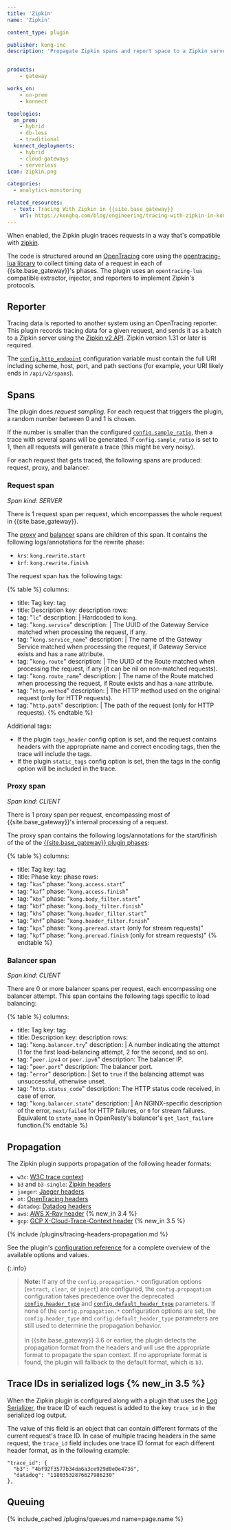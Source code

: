 ```yaml
---
title: 'Zipkin'
name: 'Zipkin'

content_type: plugin

publisher: kong-inc
description: 'Propagate Zipkin spans and report space to a Zipkin server'


products:
    - gateway

works_on:
    - on-prem
    - konnect

topologies:
  on_prem:
    - hybrid
    - db-less
    - traditional
  konnect_deployments:
    - hybrid
    - cloud-gateways
    - serverless
icon: zipkin.png

categories:
  - analytics-monitoring

related_resources:
  - text: Tracing With Zipkin in {{site.base_gateway}}
    url: https://konghq.com/blog/engineering/tracing-with-zipkin-in-kong-2-1-0
---
```


When enabled, the Zipkin plugin traces requests in a way that's compatible with [zipkin](https://zipkin.io/).

The code is structured around an [OpenTracing](http://opentracing.io/) core using the [opentracing-lua library](https://github.com/Kong/opentracing-lua) to collect timing data of a request in each of {{site.base_gateway}}'s phases.
The plugin uses an `opentracing-lua` compatible extractor, injector, and reporters to implement Zipkin's protocols.


## Reporter

Tracing data is reported to another system using an OpenTracing reporter.
This plugin records tracing data for a given request, and sends it as a batch to a Zipkin server using the [Zipkin v2 API](https://zipkin.io/zipkin-api/#/default/post_spans). Zipkin version 1.31 or later is required.

The [`config.http_endpoint`](/plugins/zipkin/reference/#schema--config-http-endpoint) configuration variable must contain the full URI including scheme, host, port, and path sections (for example, your URI likely ends in `/api/v2/spans`).

## Spans

The plugin does *request sampling*. For each request that triggers the plugin, a random number between 0 and 1 is chosen.

If the number is smaller than the configured [`config.sample_ratio`](/plugins/zipkin/reference/#schema--config-sample-ratio), then a trace with several spans will be generated. If `config.sample_ratio` is set to 1, then all requests will generate a trace (this might be very noisy).

For each request that gets traced, the following spans are produced: request, proxy, and balancer.

### Request span

_Span kind: SERVER_

There is 1 request span per request, which encompasses the whole request in {{site.base_gateway}}.

The [proxy](#proxy-span) and [balancer](#balancer-span) spans are children of this span. It contains the following logs/annotations for the rewrite phase:

* `krs`: `kong.rewrite.start`
* `krf`: `kong.rewrite.finish`

The request span has the following tags:

<!--vale off-->
{% table %}
columns:
  - title: Tag
    key: tag
  - title: Description
    key: description
rows:
  - tag: "`lc`"
    description: |
      Hardcoded to `kong`.
  - tag: "`kong.service`" 
    description: |
      The UUID of the Gateway Service matched when processing the request, if any.
  - tag: "`kong.service_name`"
    description: |
      The name of the Gateway Service matched when processing the request, if Gateway Service exists and has a `name` attribute.
  - tag: "`kong.route`"
    description: |
      The UUID of the Route matched when processing the request, if any (it can be nil on non-matched requests).
  - tag: "`kong.route_name`"
    description: |
      The name of the Route matched when processing the request, if Route exists and has a `name` attribute.
  - tag: "`http.method`"
    description: |
      The HTTP method used on the original request (only for HTTP requests).
  - tag: "`http.path`"
    description: |
      The path of the request (only for HTTP requests).
{% endtable %}
<!--vale on -->

Additional tags: 
* If the plugin `tags_header` config option is set, and the request contains headers with the appropriate name and correct encoding tags, then the trace will include the tags.
* If the plugin `static_tags` config option is set, then the tags in the config option will be included in the trace.

### Proxy span

_Span kind: CLIENT_

There is 1 proxy span per request, encompassing most of {{site.base_gateway}}'s internal processing of a request.

The proxy span contains the following logs/annotations for the start/finish of the of the [{{site.base_gateway}} plugin phases](/gateway/entities/plugin/#plugin-contexts):

{% table %}
columns:
  - title: Tag
    key: tag
  - title: Phase
    key: phase
rows:
  - tag: "`kas`"
    phase: "`kong.access.start`"
  - tag: "`kaf`"
    phase: "`kong.access.finish`"
  - tag: "`kbs`"
    phase: "`kong.body_filter.start`"
  - tag: "`kbf`"
    phase: "`kong.body_filter.finish`"
  - tag: "`khs`"
    phase: "`kong.header_filter.start`"
  - tag: "`khf`"
    phase: "`kong.header_filter.finish`"
  - tag: "`kps`"
    phase: "`kong.preread.start` (only for stream requests)"
  - tag: "`kpf`"
    phase: "`kong.preread.finish` (only for stream requests)"
{% endtable %}
<!--vale on-->

### Balancer span

_Span kind: CLIENT_

There are 0 or more balancer spans per request, each encompassing one balancer attempt.
This span contains the following tags specific to load balancing:

<!--vale off-->
{% table %}
columns:
  - title: Tag
    key: tag
  - title: Description
    key: description
rows:
  - tag: "`kong.balancer.try`"
    description: |
      A number indicating the attempt (1 for the first load-balancing attempt, 2 for the second, and so on).
  - tag: "`peer.ipv4` or `peer.ipv6`"
    description: The balancer IP.
  - tag: "`peer.port`"
    description: The balancer port.
  - tag: "`error`"
    description: |
      Set to `true` if the balancing attempt was unsuccessful, otherwise unset.
  - tag: "`http.status_code`"
    description: The HTTP status code received, in case of error.
  - tag: "`kong.balancer.state`"
    description: |
      An NGINX-specific description of the error, `next/failed` for HTTP failures, or `0` for stream failures.
      Equivalent to `state_name` in OpenResty's balancer's `get_last_failure` function.{% endtable %}
<!--vale on-->

## Propagation

The Zipkin plugin supports propagation of the following header formats:
- `w3c`: [W3C trace context](https://www.w3.org/TR/trace-context/)
- `b3` and `b3-single`: [Zipkin headers](https://github.com/openzipkin/b3-propagation)
- `jaeger`: [Jaeger headers](https://www.jaegertracing.io/docs/1.20/client-libraries/#propagation-format)
- `ot`: [OpenTracing headers](https://github.com/opentracing/specification/blob/master/rfc/trace_identifiers.md)
- `datadog`: [Datadog headers](https://docs.datadoghq.com/tracing/trace_collection/library_config/go/#trace-context-propagation-for-distributed-tracing)
- `aws`: [AWS X-Ray header](https://docs.aws.amazon.com/xray/latest/devguide/xray-concepts.html#xray-concepts-tracingheader) {% new_in 3.4 %}
- `gcp`: [GCP X-Cloud-Trace-Context header](https://cloud.google.com/trace/docs/setup#force-trace) {% new_in 3.5 %}

{% include /plugins/tracing-headers-propagation.md %}

See the plugin's [configuration reference](/plugins/zipkin/reference/#schema--config-propagation) for a complete overview of the available options and values.

{:.info}
> **Note:** If any of the `config.propagation.*` configuration options (`extract`, `clear`,  or `inject`) are configured, the `config.propagation` configuration takes precedence over the deprecated [`config.header_type`](/plugins/zipkin/reference/#schema--config-header-type) and [`config.default_header_type`](/plugins/zipkin/reference/#schema--config-default-header-type) parameters. 
If none of the `config.propagation.*` configuration options are set, the `config.header_type` and `config.default_header_type` parameters are still used to determine the propagation behavior.
<br><br>In {{site.base_gateway}} 3.6 or earlier, the plugin detects the propagation format from the headers and will use the appropriate format to propagate the span context. If no appropriate format is found, the plugin will fallback to the default format, which is `b3`.

## Trace IDs in serialized logs {% new_in 3.5 %}

When the Zipkin plugin is configured along with a plugin that uses the 
[Log Serializer](/gateway/pdk/reference/kong.log/#kong-log-serialize),
the trace ID of each request is added to the key `trace_id` in the serialized log output.

The value of this field is an object that can contain different formats
of the current request's trace ID. In case of multiple tracing headers in the
same request, the `trace_id` field includes one trace ID format
for each different header format, as in the following example:

```
"trace_id": {
  "b3": "4bf92f3577b34da6a3ce929d0e0e4736",
  "datadog": "11803532876627986230"
},
```

## Queuing

{% include_cached /plugins/queues.md name=page.name %}